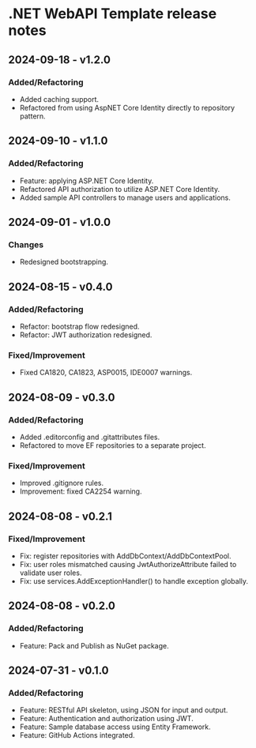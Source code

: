 # .NET WebAPI Template release notes

## 2024-09-18 - v1.2.0

### Added/Refactoring

- Added caching support.
- Refactored from using AspNET Core Identity directly to repository pattern.

## 2024-09-10 - v1.1.0

### Added/Refactoring

- Feature: applying ASP.NET Core Identity.
- Refactored API authorization to utilize ASP.NET Core Identity.
- Added sample API controllers to manage users and applications.

## 2024-09-01 - v1.0.0

### Changes

- Redesigned bootstrapping.

## 2024-08-15 - v0.4.0

### Added/Refactoring

- Refactor: bootstrap flow redesigned.
- Refactor: JWT authorization redesigned.

### Fixed/Improvement

- Fixed CA1820, CA1823, ASP0015, IDE0007 warnings.

## 2024-08-09 - v0.3.0

### Added/Refactoring

- Added .editorconfig and .gitattributes files.
- Refactored to move EF repositories to a separate project.

### Fixed/Improvement

- Improved .gitignore rules.
- Improvement: fixed CA2254 warning.

## 2024-08-08 - v0.2.1

### Fixed/Improvement

- Fix: register repositories with AddDbContext/AddDbContextPool.
- Fix: user roles mismatched causing JwtAuthorizeAttribute failed to validate user roles.
- Fix: use services.AddExceptionHandler() to handle exception globally.

## 2024-08-08 - v0.2.0

### Added/Refactoring

- Feature: Pack and Publish as NuGet package.

## 2024-07-31 - v0.1.0

### Added/Refactoring

- Feature: RESTful API skeleton, using JSON for input and output.
- Feature: Authentication and authorization using JWT.
- Feature: Sample database access using Entity Framework.
- Feature: GitHub Actions integrated.
